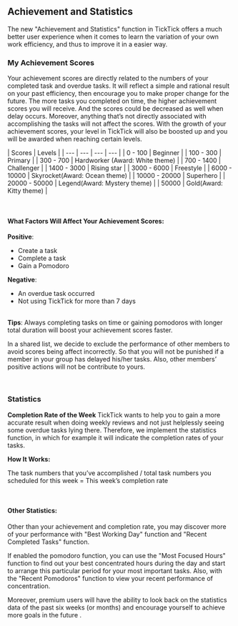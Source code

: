 ## Achievement and Statistics

The new "Achievement and Statistics" function in TickTick offers a much better user experience when it comes to learn the variation of your own work efficiency, and thus to improve it in a easier way.

### My Achievement Scores

Your achievement scores are directly related to the numbers of your completed task and overdue tasks. It will reflect a simple and rational result on your past efficiency, then encourage you to make proper change for the future. The more tasks you completed on time, the higher achievement scores you will receive. And the scores could be decreased as well when delay occurs. Moreover, anything that’s not directly associated with accomplishing the tasks will not affect the scores. With the growth of your achievement scores, your level in TickTick will also be boosted up and you will be awarded when reaching certain levels.

| Scores | Levels |
| --- | --- | --- | --- |
| 0 - 100 | Beginner |
| 100 - 300 | Primary |
| 300 - 700 | Hardworker (Award: White theme) |
| 700 - 1400 | Challenger |
| 1400 - 3000 | Rising star |
| 3000 - 6000 | Freestyle |
| 6000 - 10000 | Skyrocket(Award:  Ocean theme) |
| 10000 - 20000 | Superhero |
| 20000 - 50000 | Legend(Award: Mystery theme) |
| 50000 | Gold(Award: Kitty theme) |

<br />

#### What Factors Will Affect Your Achievement Scores:

**Positive**:

* Create a task
* Complete a task
* Gain a Pomodoro

**Negative**:

* An overdue task occurred
* Not using TickTick for more than 7 days

<br /> **Tips**: Always completing tasks on time or gaining pomodoros with longer total duration will boost your achievement scores faster.

In a shared list, we decide to exclude the performance of other members to avoid scores being affect incorrectly. So that you will not be punished if a member in your group has delayed his/her tasks. Also, other members’ positive actions will not be contribute to yours.

<br />

### Statistics

**Completion Rate of the Week** TickTick wants to help you to gain a more accurate result when doing weekly reviews and not just helplessly seeing some overdue tasks lying there. Therefore, we implement the statistics function, in which for example it will indicate the completion rates of your tasks.

**How It Works:** 

The task numbers that you’ve accomplished / total task numbers you scheduled for this week = This week’s completion rate

<br />

#### **Other Statistics:**

Other than your achievement and completion rate, you may discover more of your performance with "Best Working Day" function and "Recent Completed Tasks" function.

If enabled the pomodoro function, you can use the "Most Focused Hours" function to find out your best concentrated hours during the day and start to arrange this particular period for your most important tasks. Also, with the "Recent Pomodoros" function to view your recent performance of concentration.

Moreover, premium users will have the ability to look back on the statistics data of the past six weeks (or months) and encourage yourself to achieve more goals in the future .

